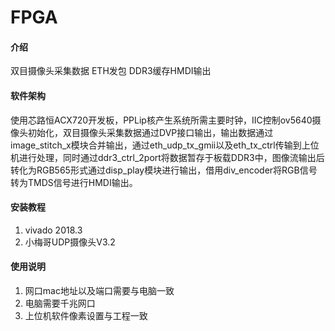 # FPGA

#### 介绍
双目摄像头采集数据 ETH发包 DDR3缓存HMDI输出

#### 软件架构
使用芯路恒ACX720开发板，PPLip核产生系统所需主要时钟，IIC控制ov5640摄像头初始化，双目摄像头采集数据通过DVP接口输出，输出数据通过image_stitch_x模块合并输出，通过eth_udp_tx_gmii以及eth_tx_ctrl传输到上位机进行处理，同时通过ddr3_ctrl_2port将数据暂存于板载DDR3中，图像流输出后转化为RGB565形式通过disp_play模块进行输出，借用div_encoder将RGB信号转为TMDS信号进行HMDI输出。


#### 安装教程

1.  vivado 2018.3
2.  小梅哥UDP摄像头V3.2

#### 使用说明
1.  网口mac地址以及端口需要与电脑一致
2.  电脑需要千兆网口
3.  上位机软件像素设置与工程一致
